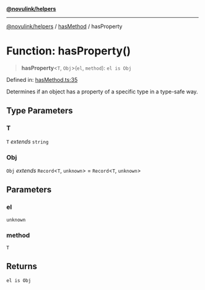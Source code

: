 [**@novulink/helpers**](../../README.md)

***

[@novulink/helpers](../../modules.md) / [hasMethod](../README.md) / hasProperty

# Function: hasProperty()

> **hasProperty**\<`T`, `Obj`\>(`el`, `method`): `el is Obj`

Defined in: [hasMethod.ts:35](https://github.com/M-Media-Group/app.novu.link/blob/d43aa75d61cafdf214ab3b4b66ffcaae1fde7b4e/packages/helpers/src/hasMethod.ts#L35)

Determines if an object has a property of a specific type in a type-safe way.

## Type Parameters

### T

`T` *extends* `string`

### Obj

`Obj` *extends* `Record`\<`T`, `unknown`\> = `Record`\<`T`, `unknown`\>

## Parameters

### el

`unknown`

### method

`T`

## Returns

`el is Obj`
